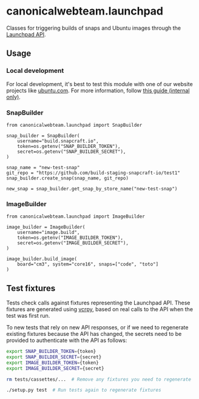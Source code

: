 # canonicalwebteam.launchpad

Classes for triggering builds of snaps and Ubuntu images through the [Launchpad API](https://launchpad.net/+apidoc/devel.html).

## Usage

### Local development

For local development, it's best to test this module with one of our website projects like [ubuntu.com]([url](https://github.com/canonical-web-and-design/ubuntu.com/)). For more information, follow [this guide (internal only)]([url](https://discourse.canonical.com/t/how-to-run-our-python-modules-for-local-development/308)).

### SnapBuilder

``` python3
from canonicalwebteam.launchpad import SnapBuilder

snap_builder = SnapBuilder(
    username="build.snapcraft.io",
    token=os.getenv("SNAP_BUILDER_TOKEN"),
    secret=os.getenv("SNAP_BUILDER_SECRET"),
)

snap_name = "new-test-snap"
git_repo = "https://github.com/build-staging-snapcraft-io/test1"
snap_builder.create_snap(snap_name, git_repo)

new_snap = snap_builder.get_snap_by_store_name("new-test-snap")
```

### ImageBuilder

``` python3
from canonicalwebteam.launchpad import ImageBuilder

image_builder = ImageBuilder(
    username="image.build",
    token=os.getenv("IMAGE_BUILDER_TOKEN"),
    secret=os.getenv("IMAGE_BUILDER_SECRET"),
)

image_builder.build_image(
    board="cm3", system="core16", snaps=["code", "toto"]
)
```

## Test fixtures

Tests check calls against fixtures representing the Launchpad API. These fixtures are generated using [vcrpy](https://pypi.org/project/vcrpy/), based on real calls to the API when the test was first run.

To new tests that rely on new API responses, or if we need to regenerate existing fixtures because the API has changed, the secrets need to be provided to authenticate with the API as follows:

``` bash
export SNAP_BUILDER_TOKEN={token}
export SNAP_BUILDER_SECRET={secret}
export IMAGE_BUILDER_TOKEN={token}
export IMAGE_BUILDER_SECRET={secret}

rm tests/cassettes/...  # Remove any fixtures you need to regenerate

./setup.py test  # Run tests again to regenerate fixtures
```
